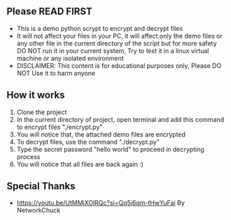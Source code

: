 
## Please READ FIRST
- This is a demo python scrypt to encrypt and decrypt files 
- It will not affect your files in your PC, it will affect only the demo files or any other file in the current directory of the script but for more safety DO NOT run it in your current system, Try to test it in a linux virtual machine or any isolated environment
- DISCLAIMER: This content is for educational purposes only,  Please DO NOT Use it to harm anyone

## How it works
1. Clone the project
2. In the current directory of project, open terminal and add this command to encrypt files "./encrypt.py"
3. You will notice that, the attached demo files are encrypted
4. To decrypt files, use the command "./decrypt.py"
5. Type the secret password "hello world" to proceed in decrypting process
6. You will notice that all files are back again :) 

## Special Thanks
- https://youtu.be/UtMMjXOlRQc?si=Qq5i6qm-tHwYuFai By NetworkChuck 
